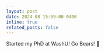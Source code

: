 ```yaml
---
layout: post
date: 2024-08 15:59:00-0400
inline: true
related_posts: false
---
```


Started my PhD at WashU! Go Bears! 🐻